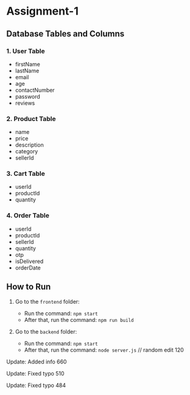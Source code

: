 # Assignment-1

## Database Tables and Columns

### 1. User Table
- firstName
- lastName
- email
- age
- contactNumber
- password
- reviews

### 2. Product Table
- name
- price
- description
- category
- sellerId

### 3. Cart Table
- userId
- productId
- quantity

### 4. Order Table
- userId
- productId
- sellerId
- quantity
- otp
- isDelivered
- orderDate

## How to Run

1. Go to the `frontend` folder:
   - Run the command: `npm start`
   - After that, run the command: `npm run build`

2. Go to the `backend` folder:
   - Run the command: `npm start`
   - After that, run the command: `node server.js`
// random edit 120

Update: Added info 660

Update: Fixed typo 510

Update: Fixed typo 484
